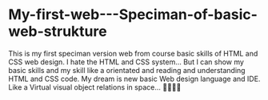 # My-first-web---Speciman-of-basic-web-strukture
This is my first speciman version web from course basic skills of HTML and CSS web design.  I hate the HTML and CSS system... But I can show my basic skills and my skill like a orientated and reading and understanding HTML and CSS code.  My dream is new basic Web design language and IDE. Like a Virtual visual object relations in space... 🙌😁😂🤗
